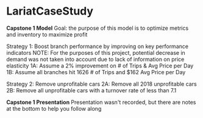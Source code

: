 # LariatCaseStudy

**Capstone 1 Model**
Goal: the purpose of this model is to optimize metrics and inventory to maximize profit

Strategy 1: Boost branch performance by improving on key performance indicators
NOTE: For the purposes of this project, potential decrease in demand was not taken into account due to lack of information on price elasticity
    1A: Assume a 2% improvement on # of Trips & Avg Price per Day
    1B: Assume all branches hit 1626 # of Trips and $162 Avg Price per Day
    
Strategy 2: Remove unprofitable cars
    2A: Remove all 2018 unprofitable cars
    2B: Remove all unprofitable cars with a turnover rate of less than 7.1


**Capstone 1 Presentation**
Presentation wasn't recorded, but there are notes at the bottom to help you follow along
